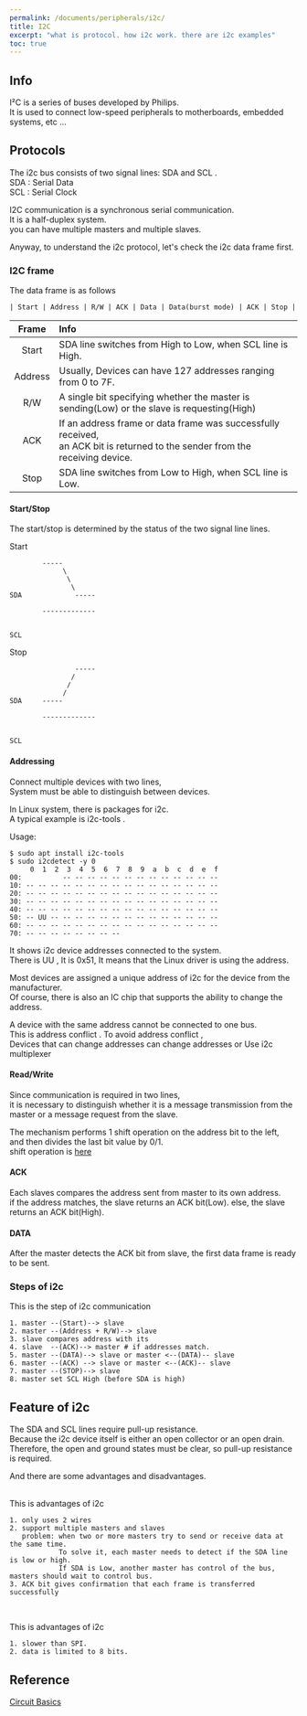 ```yaml
---
permalink: /documents/peripherals/i2c/
title: I2C
excerpt: "what is protocol. how i2c work. there are i2c examples"
toc: true
---
```


## Info

<span style="{{ site.code }}">I²C</span> is a series of buses developed by Philips.<br>
It is used to connect low-speed peripherals to motherboards, embedded systems, etc ...<br>

## Protocols

The i2c bus consists of two signal lines: <span style="{{ site.code }}">SDA</span> and <span style="{{ site.code }}">SCL</span> .<br>
<span style="{{ site.code }}">SDA</span> : Serial Data<br>
<span style="{{ site.code }}">SCL</span> : Serial Clock<br>

I2C communication is a synchronous serial communication.<br>
It is a <span style="{{ site.code }}">half-duplex</span> system.<br>
you can have multiple masters and multiple slaves.<br>

Anyway, to understand the i2c protocol, let's check the i2c data frame first.<br>

### I2C frame

The data frame is as follows
```
| Start | Address | R/W | ACK | Data | Data(burst mode) | ACK | Stop |
```

| Frame | Info |
| :---: | :--- |
| Start | SDA line switches from High to Low, when SCL line is High. |
| Address | Usually, Devices can have 127 addresses ranging from 0 to 7F. |
| R/W | A single bit specifying whether the master is sending(Low) or the slave is requesting(High) |
| ACK | If an address frame or data frame was successfully received,<br>an ACK bit is returned to the sender from the receiving device. |
| Stop | SDA line switches from Low to High, when SCL line is Low. |

#### Start/Stop

The start/stop is determined by the status of the two signal line lines.<br>

Start
```
        -----
             \
              \
               \
SDA             -----

        -------------


SCL
```

Stop
```
                -----
               /
              /
             /
SDA     -----

        -------------


SCL 
```

#### Addressing

Connect multiple devices with two lines,<br>
System must be able to distinguish between devices.<br>

In Linux system, there is packages for i2c.<br>
A typical example is <span style="{{ site.code }}">i2c-tools</span> .<br>

Usage:
```
$ sudo apt install i2c-tools
$ sudo i2cdetect -y 0
     0  1  2  3  4  5  6  7  8  9  a  b  c  d  e  f
00:          -- -- -- -- -- -- -- -- -- -- -- -- --
10: -- -- -- -- -- -- -- -- -- -- -- -- -- -- -- --
20: -- -- -- -- -- -- -- -- -- -- -- -- -- -- -- --
30: -- -- -- -- -- -- -- -- -- -- -- -- -- -- -- --
40: -- -- -- -- -- -- -- -- -- -- -- -- -- -- -- --
50: -- UU -- -- -- -- -- -- -- -- -- -- -- -- -- --
60: -- -- -- -- -- -- -- -- -- -- -- -- -- -- -- --
70: -- -- -- -- -- -- -- --                        
```
It shows i2c device addresses connected to the system.<br>
There is <span style="{{ site.code }}">UU</span> , It is 0x51, It means that the Linux driver is using the address.<br>

Most devices are assigned a unique address of i2c for the device from the manufacturer.<br>
Of course, there is also an IC chip that supports the ability to change the address.<br>

A device with the same address cannot be connected to one bus.<br>
This is <span style="{{ site.code }}">address conflict</span> . To avoid <span style="{{ site.code }}">address conflict</span> ,<br>
Devices that can change addresses can change addresses or Use i2c multiplexer<br>

#### Read/Write

Since communication is required in two lines,<br>
it is necessary to distinguish whether it is a message transmission from the master or a message request from the slave.<br>

The mechanism performs 1 shift operation on the address bit to the left,<br>
and then divides the last bit value by 0/1.<br>
shift operation is [here](http://0.0.0.0:4000/documents/wiringpi/bit-operation-programming/#shift-operation)<br>

#### ACK

Each slaves compares the address sent from master to its own address.<br>
if the address matches, the slave returns an ACK bit(Low). else, the slave returns an ACK bit(High).<br>

#### DATA

After the master detects the ACK bit from slave, the first data frame is ready to be sent.<br>

### Steps of i2c

This is the step of i2c communication
```
1. master --(Start)--> slave
2. master --(Address + R/W)--> slave
3. slave compares address with its
4. slave  --(ACK)--> master # if addresses match.
5. master --(DATA)--> slave or master <--(DATA)-- slave
6. master --(ACK) --> slave or master <--(ACK)-- slave
7. master --(STOP)--> slave
8. master set SCL High (before SDA is high)
```

## Feature of i2c

The SDA and SCL lines require pull-up resistance.<br>
Because the i2c device itself is either an open collector or an open drain.<br>
Therefore, the open and ground states must be clear, so pull-up resistance is required.<br>

And there are some advantages and disadvantages.<br><br>

This is advantages of i2c
```
1. only uses 2 wires
2. support multiple masters and slaves
   problem: when two or more masters try to send or receive data at the same time.
            To solve it, each master needs to detect if the SDA line is low or high.
            If SDA is Low, another master has control of the bus, masters should wait to control bus.
3. ACK bit gives confirmation that each frame is transferred successfully
```
<br>

This is advantages of i2c
```
1. slower than SPI.
2. data is limited to 8 bits.
```

## Reference

[Circuit Basics](https://www.circuitbasics.com/basics-of-the-i2c-communication-protocol/)
